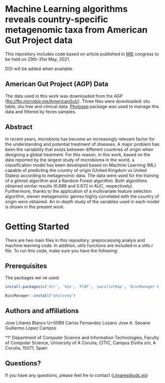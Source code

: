 # Machine Learning algorithms reveals country-specific metagenomic taxa from American Gut Project data

This repository includes code based on article published in [MIE](https://efmi.org/2020/12/10/31st-medical-informatics-europe-conference-mie2021-athens-greece/) congress to be held on 29th-31st May, 2021.

DOI will be added when available.


## American Gut Project (AGP) Data
The data used in this work was downloaded from the AGP (ftp://ftp.microbio.me/AmericanGut/). Three files were downloaded: otu table, otu tree and clinical data. [Phyloseq](https://joey711.github.io/phyloseq/) package was used to manage this data and filtered by feces samples.

## Abstract
In recent years, microbiota has become an increasingly relevant factor for the understanding and potential treatment of diseases. A major problem has been the variability that exists between different countries of origin when designing a global treatment. For this reason, in this work, based on the data reported by the largest study of microbioma in the world, a classification model has been developed based on Machine Learning (ML) capable of predicting the country of origin (United Kingdom vs United States) according to metagenomic data. The data were used for the training of a glmnet algorithm and a Random Forest algorithm. Both algorithms obtained similar results (0.698 and 0.672 in AUC, respectively). Furthermore, thanks to the application of a multivariate feature selection algorithm, eleven metagenomic genres highly correlated with the country of origin were obtained. An in-depth study of the variables used in each model is shown in the present work.

# Getting Started
There are two main files in this repository: preprocessing analyis and machine learning code. In addition, utils functions are included in a utils.r file. To run this code, make sure you have the following:

## Prerequisites
The packages we´ve used:

``` r
install.packages(c('mlr', 'h2o', 'FCBF', 'parallelMap', 'BiocManager'))

BiocManager::install("phyloseq")
```

## Authors and affiliations
Jose Liñares Blanco U+00B9
Carlos Fernandez Lozano
Jose A. Seoane
Guillermo Lopez Campos

^1^ Department of Computer Science and Information Technologies, Faculty of Computer Science, University of A Coruña, CITIC, Campus Elviña s/n, A Coruña, 15071, Spain

## Questions?
If you have any questions, please feel fre to contact (j.linares@udc.es)
